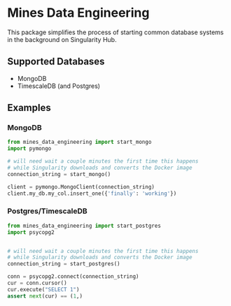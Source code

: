 # Mines Data Engineering

This package simplifies the process of starting common database systems in the background on Singularity Hub.

## Supported Databases

- MongoDB
- TimescaleDB (and Postgres)

## Examples

### MongoDB

```python
from mines_data_engineering import start_mongo
import pymongo

# will need wait a couple minutes the first time this happens
# while Singularity downloads and converts the Docker image
connection_string = start_mongo()

client = pymongo.MongoClient(connection_string)
client.my_db.my_col.insert_one({'finally': 'working'})
```

### Postgres/TimescaleDB

```python
from mines_data_engineering import start_postgres
import psycopg2


# will need wait a couple minutes the first time this happens
# while Singularity downloads and converts the Docker image
connection_string = start_postgres()

conn = psycopg2.connect(connection_string)
cur = conn.cursor()
cur.execute("SELECT 1")
assert next(cur) == (1,)
```
